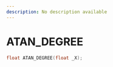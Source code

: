 ```yaml
---
description: No description available 
---
```


# ATAN_DEGREE

```cpp
float ATAN_DEGREE(float _X);
```